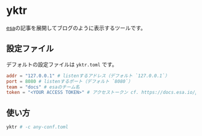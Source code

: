 # yktr

[esa](https://esa.io/)の記事を展開してブログのように表示するツールです。

## 設定ファイル

デフォルトの設定ファイルは `yktr.toml` です。

```toml
addr = "127.0.0.1" # listenするアドレス（デフォルト `127.0.0.1`）
port = 8080 # listenするポート（デフォルト `8080`）
team = "docs" # esaのチーム名
token = "<YOUR ACCESS TOKEN>" # アクセストークン cf. https://docs.esa.io/posts/102#%E8%AA%8D%E8%A8%BC%E3%81%A8%E8%AA%8D%E5%8F%AF
```

## 使い方

```sh
yktr # -c any-conf.toml
```
